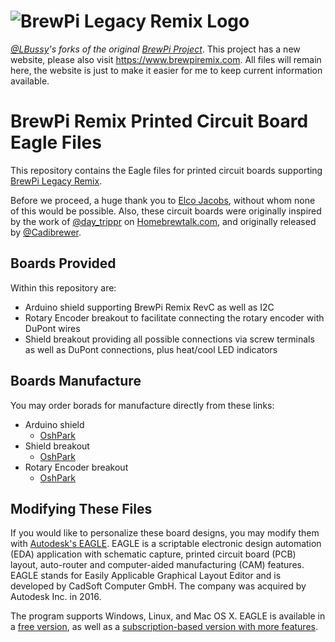 # ![BrewPi Legacy Remix Logo](https://raw.githubusercontent.com/lbussy/brewpi-www-rmx/master/images/brewpi_logo.png)
*[@LBussy](https://github.com/lbussy)'s forks of the original [BrewPi Project](https://github.com/BrewPi)*.  This project has a new website, please also visit https://www.brewpiremix.com.  All files will remain here, the website is just to make it easier for me to keep current information available.

# BrewPi Remix Printed Circuit Board Eagle Files
This repository contains the Eagle files for printed circuit boards supporting [BrewPi Legacy Remix](https://www.brewpi.com/this-is-brewpi-0-2/).

Before we proceed, a huge thank you to [Elco Jacobs](https://github.com/elcojacobs), without whom none of this would be possible. Also, these circuit boards were originally inspired by the work of [@day_trippr](https://www.homebrewtalk.com/forum/members/day_trippr.81618/) on [Homebrewtalk.com](https://www.homebrewtalk.com/forum/threads/how-to-brewpi-lcd-add-on.510036/), and originally released by [@Cadibrewer](https://www.homebrewtalk.com/forum/members/cadibrewer.149782/).

## Boards Provided
Within this repository are:

- Arduino shield supporting BrewPi Remix RevC as well as I2C
- Rotary Encoder breakout to facilitate connecting the rotary encoder with DuPont wires
- Shield breakout providing all possible connections via screw terminals as well as DuPont connections, plus heat/cool LED indicators

## Boards Manufacture
You may order borads for manufacture directly from these links:
- Arduino shield
  - [OshPark](https://oshpark.com/shared_projects/5guKadY8)
- Shield breakout
  - [OshPark](https://oshpark.com/shared_projects/3nLLkQbX)
- Rotary Encoder breakout
  - [OshPark](https://oshpark.com/shared_projects/1VFBXd7Y)

## Modifying These Files

If you would like to personalize these board designs, you may modify them with [Autodesk's EAGLE](https://www.autodesk.com/products/eagle/overview). EAGLE is a scriptable electronic design automation (EDA) application with schematic capture, printed circuit board (PCB) layout, auto-router and computer-aided manufacturing (CAM) features. EAGLE stands for Easily Applicable Graphical Layout Editor and is developed by CadSoft Computer GmbH. The company was acquired by Autodesk Inc. in 2016.  

The program supports Windows, Linux, and Mac OS X.  EAGLE is available in a [free version](https://www.autodesk.com/products/eagle/free-download), as well as a [subscription-based version with more features](https://www.autodesk.com/products/eagle/compare).

